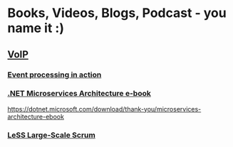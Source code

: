 # Books, Videos, Blogs, Podcast - you name it :)

## [VoIP](voip/index.md)

### [Event processing in action](books/event-processing-in-action/index.md)

### [.NET Microservices Architecture e-book](books/ms-microservices/index.md)

https://dotnet.microsoft.com/download/thank-you/microservices-architecture-ebook

### [LeSS Large-Scale Scrum](books/Large-Scale_Scrum/index.md)
